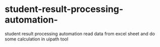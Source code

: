 # student-result-processing-automation-
student result processing automation read data from excel sheet and do some calculation in uipath tool
